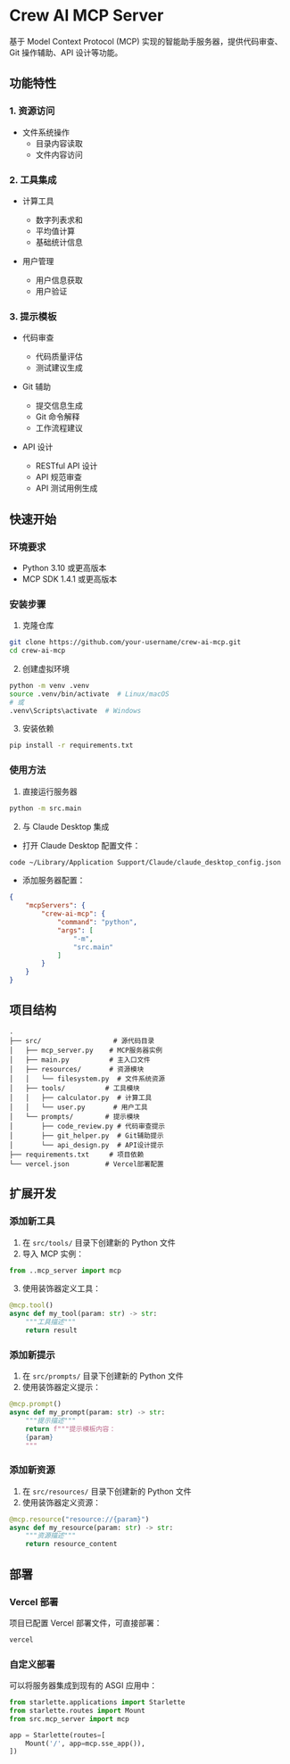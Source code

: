 # Crew AI MCP Server

基于 Model Context Protocol (MCP) 实现的智能助手服务器，提供代码审查、Git 操作辅助、API 设计等功能。

## 功能特性

### 1. 资源访问
- 文件系统操作
  - 目录内容读取
  - 文件内容访问

### 2. 工具集成
- 计算工具
  - 数字列表求和
  - 平均值计算
  - 基础统计信息

- 用户管理
  - 用户信息获取
  - 用户验证

### 3. 提示模板
- 代码审查
  - 代码质量评估
  - 测试建议生成

- Git 辅助
  - 提交信息生成
  - Git 命令解释
  - 工作流程建议

- API 设计
  - RESTful API 设计
  - API 规范审查
  - API 测试用例生成

## 快速开始

### 环境要求
- Python 3.10 或更高版本
- MCP SDK 1.4.1 或更高版本

### 安装步骤

1. 克隆仓库
```bash
git clone https://github.com/your-username/crew-ai-mcp.git
cd crew-ai-mcp
```

2. 创建虚拟环境
```bash
python -m venv .venv
source .venv/bin/activate  # Linux/macOS
# 或
.venv\Scripts\activate  # Windows
```

3. 安装依赖
```bash
pip install -r requirements.txt
```

### 使用方法

1. 直接运行服务器
```bash
python -m src.main
```

2. 与 Claude Desktop 集成
- 打开 Claude Desktop 配置文件：
```bash
code ~/Library/Application Support/Claude/claude_desktop_config.json
```
- 添加服务器配置：
```json
{
    "mcpServers": {
        "crew-ai-mcp": {
            "command": "python",
            "args": [
                "-m",
                "src.main"
            ]
        }
    }
}
```

## 项目结构

```
.
├── src/                  # 源代码目录
│   ├── mcp_server.py    # MCP服务器实例
│   ├── main.py          # 主入口文件
│   ├── resources/       # 资源模块
│   │   └── filesystem.py  # 文件系统资源
│   ├── tools/          # 工具模块
│   │   ├── calculator.py  # 计算工具
│   │   └── user.py       # 用户工具
│   └── prompts/        # 提示模块
│       ├── code_review.py # 代码审查提示
│       ├── git_helper.py  # Git辅助提示
│       └── api_design.py  # API设计提示
├── requirements.txt     # 项目依赖
└── vercel.json         # Vercel部署配置
```

## 扩展开发

### 添加新工具

1. 在 `src/tools/` 目录下创建新的 Python 文件
2. 导入 MCP 实例：
```python
from ..mcp_server import mcp
```
3. 使用装饰器定义工具：
```python
@mcp.tool()
async def my_tool(param: str) -> str:
    """工具描述"""
    return result
```

### 添加新提示

1. 在 `src/prompts/` 目录下创建新的 Python 文件
2. 使用装饰器定义提示：
```python
@mcp.prompt()
async def my_prompt(param: str) -> str:
    """提示描述"""
    return f"""提示模板内容：
    {param}
    """
```

### 添加新资源

1. 在 `src/resources/` 目录下创建新的 Python 文件
2. 使用装饰器定义资源：
```python
@mcp.resource("resource://{param}")
async def my_resource(param: str) -> str:
    """资源描述"""
    return resource_content
```

## 部署

### Vercel 部署
项目已配置 Vercel 部署文件，可直接部署：
```bash
vercel
```

### 自定义部署
可以将服务器集成到现有的 ASGI 应用中：
```python
from starlette.applications import Starlette
from starlette.routes import Mount
from src.mcp_server import mcp

app = Starlette(routes=[
    Mount('/', app=mcp.sse_app()),
])
```
